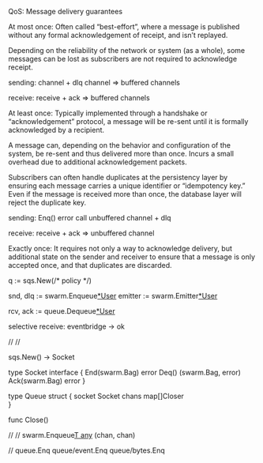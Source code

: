 
QoS: Message delivery guarantees

At most once:
Often called “best-effort”, where a message is published without any formal acknowledgement of receipt, and isn’t replayed.

Depending on the reliability of the network or system (as a whole), some messages can be lost as subscribers are not required to acknowledge receipt.

sending:
channel + dlq channel => buffered channels

receive:
receive + ack => buffered channels


At least once:
Typically implemented through a handshake or “acknowledgement” protocol, a message will be re-sent until it is formally acknowledged by a recipient.

A message can, depending on the behavior and configuration of the system, be re-sent and thus delivered more than once. Incurs a small overhead due to additional acknowledgement packets.

Subscribers can often handle duplicates at the persistency layer by ensuring each message carries a unique identifier or “idempotency key.” Even if the message is received more than once, the database layer will reject the duplicate key.

sending:
Enq() error call
unbuffered channel + dlq

receive:
receive + ack => unbuffered channel

Exactly once: 
It requires not only a way to acknowledge delivery, but additional state on the sender and receiver to ensure that a message is only accepted once, and that duplicates are discarded.


q := sqs.New(/* policy */)

snd, dlq := swarm.Enqueue[*User](q)
emitter  := swarm.Emitter[*User](q) 

rcv, ack := queue.Dequeue[*User](q)

selective receive:
eventbridge -> ok


//
//

sqs.New() -> Socket

type Socket interface {
  End(swarm.Bag) error
  Deq() (swarm.Bag, error)
  Ack(swarm.Bag) error
}

type Queue struct {
  socket Socket
  chans  map[]Closer  
}

func Close()

//
//
swarm.Enqueue[T any](Socket) (chan, chan)

//
queue.Enq
queue/event.Enq
queue/bytes.Enq